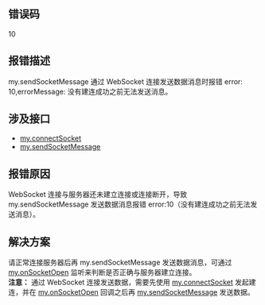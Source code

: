 ## 错误码
10

## 报错描述
my.sendSocketMessage 通过 WebSocket 连接发送数据消息时报错 error: 10,errorMessage: 没有建连成功之前无法发送消息。

## 涉及接口

- [my.connectSocket](https://opendocs.alipay.com/mini/api/vx19c3)
- [my.sendSocketMessage](https://opendocs.alipay.com/mini/api/mr91d1)

## 报错原因
WebSocket 连接与服务器还未建立连接或连接断开，导致 my.sendSocketMessage 发送数据消息报错 error:10（没有建连成功之前无法发送消息）。

## 解决方案
请正常连接服务器后再 my.sendSocketMessage 发送数据消息，可通过 [my.onSocketOpen](https://opendocs.alipay.com/mini/api/itm5og) 监听来判断是否正确与服务器建立连接。<br />
**注意：** 通过 WebSocket 连接发送数据，需要先使用 [my.connectSocket](https://opendocs.alipay.com/mini/api/vx19c3) 发起建连，并在 [my.onSocketOpen](https://opendocs.alipay.com/mini/api/itm5og) 回调之后再 [my.sendSocketMessage](https://opendocs.alipay.com/mini/api/mr91d1) 发送数据。

